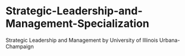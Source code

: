 # Strategic-Leadership-and-Management-Specialization
Strategic Leadership and Management by University of Illinois Urbana-Champaign
